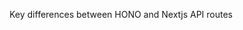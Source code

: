 <!-- This project uses route groups in Next Js.
Most of the code is written in the app folder and if you make a new folder and use page.tsx you need to do export default instead of export const
route group means you can use parenthesis inside a folder in order to not use the name of the folder in the link.
Authentication is written using the square brackets, this gives you access to all routes and every callback url and everything that it needs to redirect.
the main purpose of this route groups is to organize all the code.
the main purpose of moving the root file to the dashboard folder is because we use the brackets for dashboard it will not have any effect on the routes.
all the files added in the gitignore it will be automatically ignored from being committed to github.
it is important to write middleware in its correct letters as middleware is a reserved keyword in Nextjs.
usually by default the middleware protect the authenticated routes, but not with the new update, all routes are public by default, it is up to us to change the middlware configuration.
shadcn-ui comes preloaded with lucide-react when you choose default otherwise when you choose newyork it will come with radix icons.
creating API routes with HONO in nextjs.
the structure that is preferred is to create an api folder, instead of writing page.tsx we use route.ts, we use route handlers like GET, POST, PATCH and PUT.
if we need aditional routes we will have to create additional folder.
So basically we have to create an endpoint that is going to go through HONO instead of regular handlers and API folders will be used for that.
Working with HONO is really powerful as it allows RPC which means sharing of the API specifications between server and client. you can pass a bunch of middlewares when you working with HONO. Middlewares can be validators, permission protectors etc. 
I used GPT to give me the differences between HONO and Nextjs API routes and this is what it says so please note this down

  -->


Key differences between HONO and Nextjs API routes

  <!-- Using the Hono web framework versus Next.js API routes involves differences in design philosophy, performance, and intended use cases. Here are the key differences:

1. **Performance and Size**:
   - **Hono**: Known for being ultrafast and lightweight, with a minimal footprint (the "hono/tiny" preset is under 14kB) and zero dependencies. It uses the Web Standard API directly and optimizes performance by avoiding linear loops in its router (RegExpRouter)【7†source】【9†source】.
   - **Next.js API Routes**: While Next.js is also performant, it comes with more overhead due to its comprehensive features for building full-stack applications, including server-side rendering, static site generation, and client-side routing. This can result in a larger bundle size compared to Hono.

2. **Flexibility and Ecosystem**:
   - **Hono**: Designed to be extremely flexible, allowing developers to use it across multiple JavaScript runtimes (e.g., Cloudflare Workers, AWS Lambda, Node.js). It is suitable for edge computing scenarios where low latency and high performance are critical.
   - **Next.js**: Provides a robust set of tools and features for building React applications, including built-in support for API routes. It is ideal for projects that benefit from a full-featured React framework with integrated SSR and static site generation capabilities.

3. **Development Experience**:
   - **Hono**: Offers a clean and minimalistic API, with first-class TypeScript support, making it developer-friendly for those who prefer working close to the web standards with minimal abstractions【7†source】【9†source】.
   - **Next.js**: Provides a more extensive development environment with built-in routing, data fetching methods (getStaticProps, getServerSideProps), and various plugins and integrations that streamline the development of complex web applications【7†source】【9†source】.

4. **Use Cases**:
   - **Hono**: Best suited for performance-critical applications deployed at the edge, microservices, or scenarios where minimal overhead is crucial. Its lightweight nature makes it ideal for serverless and edge computing environments【7†source】【9†source】.
   - **Next.js**: Ideal for building full-stack React applications with dynamic routing, SSR, SSG, and API endpoints. It’s great for projects that require a comprehensive framework with extensive features and an ecosystem designed for React【7†source】【9†source】.

In summary, if you need a high-performance, lightweight solution for edge computing or microservices, Hono might be a better fit. For full-stack React applications with built-in API routes and comprehensive features, Next.js is likely the better choice. -->